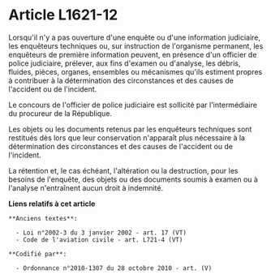 # Article L1621-12

Lorsqu'il n'y a pas ouverture d'une enquête ou d'une information judiciaire, les enquêteurs techniques ou, sur instruction de
l'organisme permanent, les enquêteurs de première information peuvent, en présence d'un officier de police judiciaire,
prélever, aux fins d'examen ou d'analyse, les débris, fluides, pièces, organes, ensembles ou mécanismes qu'ils estiment
propres à contribuer à la détermination des circonstances et des causes de l'accident ou de l'incident.

Le concours de l'officier de police judiciaire est sollicité par l'intermédiaire du procureur de la République.

Les objets ou les documents retenus par les enquêteurs techniques sont restitués dès lors que leur conservation n'apparaît
plus nécessaire à la détermination des circonstances et des causes de l'accident ou de l'incident.

La rétention et, le cas échéant, l'altération ou la destruction, pour les besoins de l'enquête, des objets ou des documents
soumis à examen ou à l'analyse n'entraînent aucun droit à indemnité.

**Liens relatifs à cet article**

	**Anciens textes**:

	  - Loi n°2002-3 du 3 janvier 2002 - art. 17 (VT)
	  - Code de l'aviation civile - art. L721-4 (VT)

	**Codifié par**:

	  - Ordonnance n°2010-1307 du 28 octobre 2010 - art. (V)
